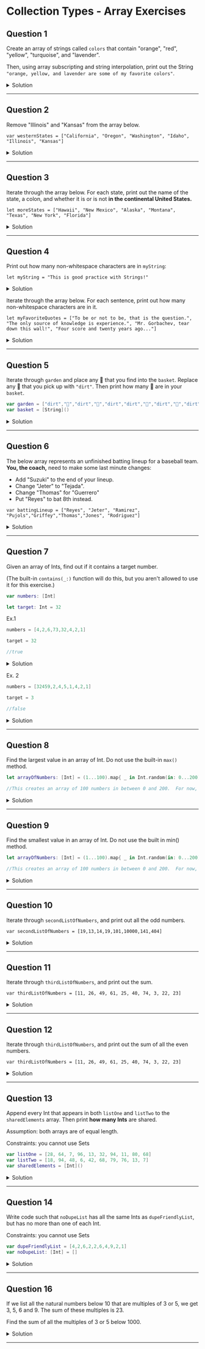 # Collection Types - Array Exercises

## Question 1

Create an array of strings called `colors` that contain "orange", "red", "yellow", "turquoise", and "lavender".

Then, using array subscripting and string interpolation, print out the String `"orange, yellow, and lavender are some of my favorite colors"`.

<details> 
  <summary>Solution</summary> 
  
```swift 
var colors = ["orange", "red", "yellow", "turquoise", "lavender"]

print("\(colors[0]), \(colors[2]) and \(colors[colors.count - 1]) are some of my favorite colors")

// orange, yellow and lavender are some of my favorite colors
```
  
</details> 

***

## Question 2

Remove "Illinois" and "Kansas" from the array below.

`var westernStates = ["California", "Oregon", "Washington", "Idaho", "Illinois", "Kansas"]`


<details> 
  <summary>Solution</summary> 
  
```swift 
var westernStates = ["California", "Oregon", "Washington", "Idaho", "Illinois", "Kansas"]
westernStates = westernStates.dropLast(2)
print(westernStates) // ["California", "Oregon", "Washington", "Idaho"]
```
  
</details> 

***


## Question 3

Iterate through the array below. For each state, print out the name of the state, a colon, and whether it is or is not **in the continental United States.**

`let moreStates = ["Hawaii", "New Mexico", "Alaska", "Montana", "Texas", "New York", "Florida"]`


<details> 
  <summary>Solution</summary> 
  
```swift 
let moreStates = ["Hawaii", "New Mexico", "Alaska", "Montana", "Texas", "New York", "Florida"]

for state in moreStates {
  if state == "Hawaii" {
    print("\(state) is NOT in the continental United States.")
  } else {
    print("\(state) is in the continental United States.")
  }
}

/*
 Hawaii is NOT in the continental United States.
 New Mexico is in the continental United States.
 Alaska is in the continental United States.
 Montana is in the continental United States.
 Texas is in the continental United States.
 New York is in the continental United States.
 Florida is in the continental United States.
*/
```
  
</details> 

***


## Question 4

Print out how many non-whitespace characters are in `myString`:

`let myString = "This is good practice with Strings!"`

<details> 
  <summary>Solution</summary> 
  
```swift 
let myString = "This is good practice with Strings!"

var nonWhitespaceCount = 0
for char in myString {
  if char != " " {
    nonWhitespaceCount += 1
  }
}
print("There are \(nonWhitespaceCount) non-whitespace characters in myString")
// There are 30 non-whitespace characters in myString
```
  
</details> 

Iterate through the array below. For each sentence, print out how many non-whitespace characters are in it.

`let myFavoriteQuotes = ["To be or not to be, that is the question.", "The only source of knowledge is experience.", "Mr. Gorbachev, tear down this wall!", "Four score and twenty years ago..."]`

<details> 
  <summary>Solution</summary> 
  
```swift 
let myFavoriteQuotes = ["To be or not to be, that is the question.", "The only source of knowledge is experience.", "Mr. Gorbachev, tear down this wall!", "Four score and twenty years ago..."]


for str in myFavoriteQuotes {
  var nonWhitespaceCount = 0
  for char in str {
    if char != " " {
      nonWhitespaceCount += 1
    }
  }
  print("There are \(nonWhitespaceCount) non-whitespace characters in myString")
}

/*
 There are 32 non-whitespace characters in myString
 There are 37 non-whitespace characters in myString
 There are 30 non-whitespace characters in myString
 There are 29 non-whitespace characters in myString
*/
```
  
</details> 

***


## Question 5

Iterate through `garden` and place any 🌷 that you find into the `basket`. Replace any 🌷 that you pick up with `"dirt"`. Then print how many 🌷 are in your `basket`.

```swift
var garden = ["dirt","🌷","dirt","🌷","dirt","dirt","🌷","dirt","🌷","dirt"]
var basket = [String]()
```


<details> 
  <summary>Solution</summary> 
  
```swift 
var garden = ["dirt","🌷","dirt","🌷","dirt","dirt","🌷","dirt","🌷","dirt"]
var basket = [String]()


for (index, str) in garden.enumerated() {
  if str == "🌷" {
    basket.append("🌷")
    garden[index] = "dirt"
  }
}

print(garden)
print("The basket now has \(basket.count) flowers 🌷")

/*
 ["dirt", "dirt", "dirt", "dirt", "dirt", "dirt", "dirt", "dirt", "dirt", "dirt"]
 The basket now has 4 flowers 🌷
*/
```
  
</details> 

***


## Question 6

The below array represents an unfinished batting lineup for a baseball team. **You, the coach,** need to make some last minute changes:

- Add "Suzuki" to the end of your lineup.
- Change "Jeter" to "Tejada".
- Change "Thomas" for "Guerrero"
- Put "Reyes" to bat 8th instead.

`var battingLineup = ["Reyes", "Jeter", "Ramirez", "Pujols","Griffey","Thomas","Jones", "Rodriguez"]`


<details> 
  <summary>Solution</summary> 
  
```swift 
var battingLineup = ["Reyes", "Jeter", "Ramirez", "Pujols","Griffey","Thomas","Jones", "Rodriguez"]

battingLineup.append("Suzuki")

for (index, player) in battingLineup.enumerated() {
  if player == "Jeter" {
    battingLineup[index] = "Tejada"
  }
  if player == "Thomas" {
    battingLineup[index] = "Guerrero"
  }
}

if let index = battingLineup.firstIndex(of: "Reyes") {
  battingLineup.remove(at: index)
  battingLineup.insert("Reyes", at: 7)
}

print(battingLineup)

// ["Tejada", "Ramirez", "Pujols", "Griffey", "Guerrero", "Jones", "Rodriguez", "Reyes", "Suzuki"]
```
  
</details> 

***

## Question 7

Given an array of Ints, find out if it contains a target number.  

(The built-in `contains(_:)` function will do this, but you aren't allowed to use it for this exercise.)


```swift
var numbers: [Int]

let target: Int = 32
```

Ex.1

```swift
numbers = [4,2,6,73,32,4,2,1]

target = 32

//true
```

<details> 
  <summary>Solution</summary> 
  
```swift 
let numbers = [4,2,6,73,32,4,2,1]
let target = 32

var targetNumberFound = false
for num in numbers {
  if num == target {
    targetNumberFound = true
  }
}

print(targetNumberFound) // true
```
  
</details> 

Ex. 2

```swift
numbers = [32459,2,4,5,1,4,2,1]

target = 3

//false
```

<details> 
  <summary>Solution</summary> 
  
```swift 
let numbers = [32459,2,4,5,1,4,2,1]
let target = 3

var targetNumberFound = false
for num in numbers {
  if num == target {
    targetNumberFound = true
  }
}

print(targetNumberFound) // true
```
  
</details> 

***


## Question 8

Find the largest value in an array of Int.  Do not use the built-in `max()` method.

```swift
let arrayOfNumbers: [Int] = (1...100).map{ _ in Int.random(in: 0...200)}.map{Int($0)}

//This creates an array of 100 numbers in between 0 and 200.  For now, you don't need to worry about how it does that.
```

<details> 
  <summary>Solution</summary> 
  
```swift 
let arrayOfNumbers: [Int] = (1...100).map{ _ in Int.random(in: 0...200)}.map{Int($0)}

print(arrayOfNumbers)

var largestValue = arrayOfNumbers[0]
for num in arrayOfNumbers {
  if num > largestValue {
    largestValue = num
  }
}

print("largest value is \(largestValue)")
// largest value is 199
```

</details> 

***


## Question 9

Find the smallest value in an array of Int.  Do not use the built in min() method.

```swift
let arrayOfNumbers: [Int] = (1...100).map{ _ in Int.random(in: 0...200)}.map{Int($0)}

//This creates an array of 100 numbers in between 0 and 200.  For now, you don't need to worry about how it does that.
```


<details> 
  <summary>Solution</summary> 
  
```swift 
let arrayOfNumbers: [Int] = (1...100).map{ _ in Int.random(in: 0...200)}.map{Int($0)}

print(arrayOfNumbers)

var smallestValue = arrayOfNumbers[0]
for num in arrayOfNumbers {
  if num < smallestValue {
    smallestValue = num
  }
}

print("smallest value is \(smallestValue)")
// smallest value is 0
```
  
</details> 

***


## Question 10

Iterate through `secondListOfNumbers`, and print out all the odd numbers.

`var secondListOfNumbers = [19,13,14,19,101,10000,141,404]`


<details> 
  <summary>Solution</summary> 
  
```swift 
var secondListOfNumbers = [19, 13, 14, 19, 101, 10000, 141, 404]

for num in secondListOfNumbers {
  if num % 2 == 1 {
    print(num, terminator: " ")
  }
}

// 19 13 19 101 141
```
  
</details> 

***

## Question 11

Iterate through `thirdListOfNumbers`, and print out the sum.

`var thirdListOfNumbers = [11, 26, 49, 61, 25, 40, 74, 3, 22, 23]`


<details> 
  <summary>Solution</summary> 
  
```swift 
var thirdListOfNumbers = [11, 26, 49, 61, 25, 40, 74, 3, 22, 23]
var sum = 0

for num in thirdListOfNumbers {
  sum += num
}

print(sum) // 334
```
  
</details> 

***


## Question 12

Iterate through `thirdListOfNumbers`, and print out the sum of all the even numbers.

`var thirdListOfNumbers = [11, 26, 49, 61, 25, 40, 74, 3, 22, 23]`


<details> 
  <summary>Solution</summary> 
  
```swift 
var thirdListOfNumbers = [11, 26, 49, 61, 25, 40, 74, 3, 22, 23]
var sum = 0

for num in thirdListOfNumbers {
  if num % 2 == 0 {
    sum += num
  }
}

print(sum) // 162 
```
  
</details> 

***


## Question 13

Append every Int that appears in both `listOne` and `listTwo` to the `sharedElements` array. Then print **how many Ints** are shared.

Assumption: both arrays are of equal length. 

Constraints: you cannot use Sets

```swift
var listOne = [28, 64, 7, 96, 13, 32, 94, 11, 80, 68]
var listTwo = [18, 94, 48, 6, 42, 68, 79, 76, 13, 7]
var sharedElements = [Int]()
```


<details> 
  <summary>Solution</summary> 
  
```swift 
var listOne = [28, 64, 7, 96, 13, 32, 94, 11, 80, 68]
var listTwo = [18, 94, 48, 6, 42, 68, 79, 76, 13, 7]
var sharedElements = [Int]()


for num in listOne {
  if listTwo.contains(num) {
    sharedElements.append(num)
  }
}

print("\(sharedElements) \(sharedElements.count) are shared")

// [7, 13, 94, 68] 4 are shared
```
  
</details> 

***

## Question 14

Write code such that `noDupeList` has all the same Ints as `dupeFriendlyList`, but has no more than one of each Int.

Constraints: you cannot use Sets

```swift
var dupeFriendlyList = [4,2,6,2,2,6,4,9,2,1]
var noDupeList: [Int] = []
```


<details> 
  <summary>Solution</summary> 
  
```swift 
var dupeFriendlyList = [4,2,6,2,2,6,4,9,2,1]
var noDupeList: [Int] = []

for num in dupeFriendlyList {
  if !noDupeList.contains(num) {
    noDupeList.append(num)
  }
}

print(noDupeList)
```
  
</details> 

***


## Question 16

If we list all the natural numbers below 10 that are multiples of 3 or 5, we get 3, 5, 6 and 9. The sum of these multiples is 23.

Find the sum of all the multiples of 3 or 5 below 1000.


<details> 
  <summary>Solution</summary> 
  
```swift 
var multiples = [Int]()
for num in 1..<1000 {
  if num % 3 == 0 || num % 5 == 0 {
    multiples.append(num)
  }
}

print(multiples)
```
  
</details> 

***
